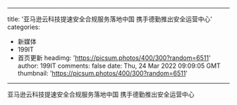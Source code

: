 
---
title: '亚马逊云科技提速安全合规服务落地中国  携手德勤推出安全运营中心'
categories: 
 - 新媒体
 - 199IT
 - 首页更新
headimg: 'https://picsum.photos/400/300?random=6511'
author: 199IT
comments: false
date: Thu, 24 Mar 2022 09:09:05 GMT
thumbnail: 'https://picsum.photos/400/300?random=6511'
---

<div>   
亚马逊云科技提速安全合规服务落地中国  携手德勤推出安全运营中心  
</div>
            
